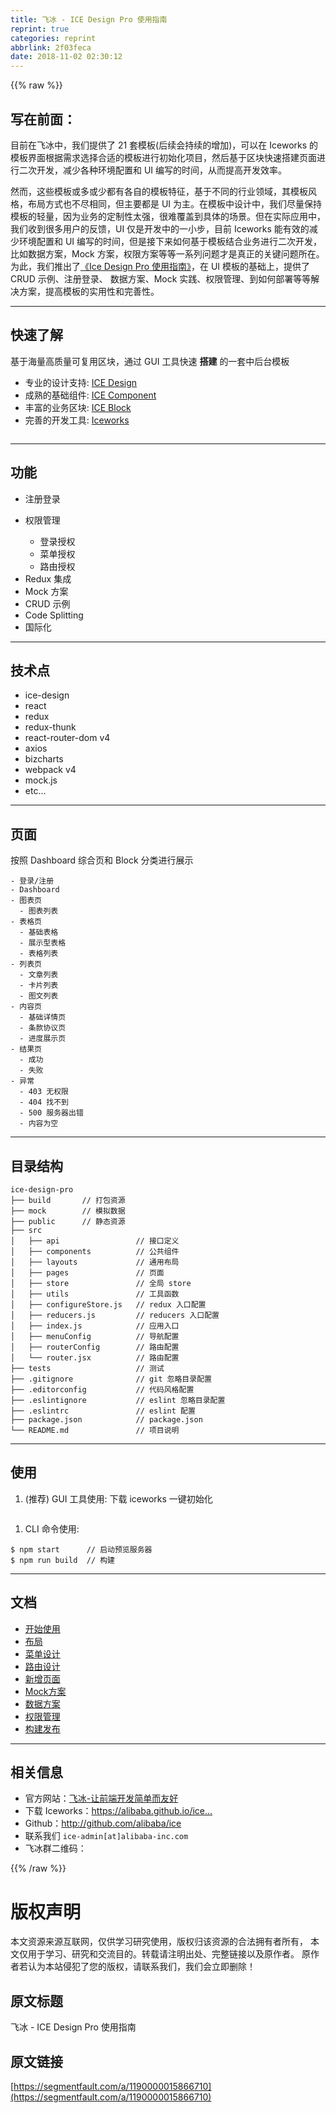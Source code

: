 ```yaml
---
title: 飞冰 - ICE Design Pro 使用指南
reprint: true
categories: reprint
abbrlink: 2f03feca
date: 2018-11-02 02:30:12
---
```


{{% raw %}}
<h2 id="articleHeader0">&#x5199;&#x5728;&#x524D;&#x9762;&#xFF1A;</h2><p>&#x76EE;&#x524D;&#x5728;&#x98DE;&#x51B0;&#x4E2D;&#xFF0C;&#x6211;&#x4EEC;&#x63D0;&#x4F9B;&#x4E86; 21 &#x5957;&#x6A21;&#x677F;(&#x540E;&#x7EED;&#x4F1A;&#x6301;&#x7EED;&#x7684;&#x589E;&#x52A0;)&#xFF0C;&#x53EF;&#x4EE5;&#x5728; Iceworks &#x7684;&#x6A21;&#x677F;&#x754C;&#x9762;&#x6839;&#x636E;&#x9700;&#x6C42;&#x9009;&#x62E9;&#x5408;&#x9002;&#x7684;&#x6A21;&#x677F;&#x8FDB;&#x884C;&#x521D;&#x59CB;&#x5316;&#x9879;&#x76EE;&#xFF0C;&#x7136;&#x540E;&#x57FA;&#x4E8E;&#x533A;&#x5757;&#x5FEB;&#x901F;&#x642D;&#x5EFA;&#x9875;&#x9762;&#x8FDB;&#x884C;&#x4E8C;&#x6B21;&#x5F00;&#x53D1;&#xFF0C;&#x51CF;&#x5C11;&#x5404;&#x79CD;&#x73AF;&#x5883;&#x914D;&#x7F6E;&#x548C; UI &#x7F16;&#x5199;&#x7684;&#x65F6;&#x95F4;&#xFF0C;&#x4ECE;&#x800C;&#x63D0;&#x9AD8;&#x5F00;&#x53D1;&#x6548;&#x7387;&#x3002;</p><p>&#x7136;&#x800C;&#xFF0C;&#x8FD9;&#x4E9B;&#x6A21;&#x677F;&#x6216;&#x591A;&#x6216;&#x5C11;&#x90FD;&#x6709;&#x5404;&#x81EA;&#x7684;&#x6A21;&#x677F;&#x7279;&#x5F81;&#xFF0C;&#x57FA;&#x4E8E;&#x4E0D;&#x540C;&#x7684;&#x884C;&#x4E1A;&#x9886;&#x57DF;&#xFF0C;&#x5176;&#x6A21;&#x677F;&#x98CE;&#x683C;&#xFF0C;&#x5E03;&#x5C40;&#x65B9;&#x5F0F;&#x4E5F;&#x4E0D;&#x5C3D;&#x76F8;&#x540C;&#xFF0C;&#x4F46;&#x4E3B;&#x8981;&#x90FD;&#x662F; UI &#x4E3A;&#x4E3B;&#x3002;&#x5728;&#x6A21;&#x677F;&#x4E2D;&#x8BBE;&#x8BA1;&#x4E2D;&#xFF0C;&#x6211;&#x4EEC;&#x5C3D;&#x91CF;&#x4FDD;&#x6301;&#x6A21;&#x677F;&#x7684;&#x8F7B;&#x91CF;&#xFF0C;&#x56E0;&#x4E3A;&#x4E1A;&#x52A1;&#x7684;&#x5B9A;&#x5236;&#x6027;&#x592A;&#x5F3A;&#xFF0C;&#x5F88;&#x96BE;&#x8986;&#x76D6;&#x5230;&#x5177;&#x4F53;&#x7684;&#x573A;&#x666F;&#x3002;&#x4F46;&#x5728;&#x5B9E;&#x9645;&#x5E94;&#x7528;&#x4E2D;&#xFF0C;&#x6211;&#x4EEC;&#x6536;&#x5230;&#x5F88;&#x591A;&#x7528;&#x6237;&#x7684;&#x53CD;&#x9988;&#xFF0C;UI &#x4EC5;&#x662F;&#x5F00;&#x53D1;&#x4E2D;&#x7684;&#x4E00;&#x5C0F;&#x6B65;&#xFF0C;&#x76EE;&#x524D; Iceworks &#x80FD;&#x6709;&#x6548;&#x7684;&#x51CF;&#x5C11;&#x73AF;&#x5883;&#x914D;&#x7F6E;&#x548C; UI &#x7F16;&#x5199;&#x7684;&#x65F6;&#x95F4;&#xFF0C;&#x4F46;&#x662F;&#x63A5;&#x4E0B;&#x6765;&#x5982;&#x4F55;&#x57FA;&#x4E8E;&#x6A21;&#x677F;&#x7ED3;&#x5408;&#x4E1A;&#x52A1;&#x8FDB;&#x884C;&#x4E8C;&#x6B21;&#x5F00;&#x53D1;&#xFF0C;&#x6BD4;&#x5982;&#x6570;&#x636E;&#x65B9;&#x6848;&#xFF0C;Mock &#x65B9;&#x6848;&#xFF0C;&#x6743;&#x9650;&#x65B9;&#x6848;&#x7B49;&#x7B49;&#x4E00;&#x7CFB;&#x5217;&#x95EE;&#x9898;&#x624D;&#x662F;&#x771F;&#x6B63;&#x7684;&#x5173;&#x952E;&#x95EE;&#x9898;&#x6240;&#x5728;&#x3002;&#x4E3A;&#x6B64;&#xFF0C;&#x6211;&#x4EEC;&#x63A8;&#x51FA;&#x4E86;<a href="https://github.com/alibaba/ice/wiki#ice-design-pro-%E4%BD%BF%E7%94%A8%E6%96%87%E6%A1%A3" rel="nofollow noreferrer" target="_blank">&#x300A;Ice Design Pro &#x4F7F;&#x7528;&#x6307;&#x5357;&#x300B;</a>&#xFF0C;&#x5728; UI &#x6A21;&#x677F;&#x7684;&#x57FA;&#x7840;&#x4E0A;&#xFF0C;&#x63D0;&#x4F9B;&#x4E86; CRUD &#x793A;&#x4F8B;&#x3001;&#x6CE8;&#x518C;&#x767B;&#x5F55;&#x3001; &#x6570;&#x636E;&#x65B9;&#x6848;&#x3001;Mock &#x5B9E;&#x8DF5;&#x3001;&#x6743;&#x9650;&#x7BA1;&#x7406;&#x3001;&#x5230;&#x5982;&#x4F55;&#x90E8;&#x7F72;&#x7B49;&#x7B49;&#x89E3;&#x51B3;&#x65B9;&#x6848;&#xFF0C;&#x63D0;&#x9AD8;&#x6A21;&#x677F;&#x7684;&#x5B9E;&#x7528;&#x6027;&#x548C;&#x5B8C;&#x5584;&#x6027;&#x3002;</p><hr><h2 id="articleHeader1">&#x5FEB;&#x901F;&#x4E86;&#x89E3;</h2><p>&#x57FA;&#x4E8E;&#x6D77;&#x91CF;&#x9AD8;&#x8D28;&#x91CF;&#x53EF;&#x590D;&#x7528;&#x533A;&#x5757;&#xFF0C;&#x901A;&#x8FC7; GUI &#x5DE5;&#x5177;&#x5FEB;&#x901F; <strong>&#x642D;&#x5EFA;</strong> &#x7684;&#x4E00;&#x5957;&#x4E2D;&#x540E;&#x53F0;&#x6A21;&#x677F;</p><ul><li>&#x4E13;&#x4E1A;&#x7684;&#x8BBE;&#x8BA1;&#x652F;&#x6301;: <a href="https://alibaba.github.io/ice/docs/ice-design" rel="nofollow noreferrer" target="_blank">ICE Design</a></li><li>&#x6210;&#x719F;&#x7684;&#x57FA;&#x7840;&#x7EC4;&#x4EF6;: <a href="https://alibaba.github.io/ice/component/breadcrumb" rel="nofollow noreferrer" target="_blank">ICE Component</a></li><li>&#x4E30;&#x5BCC;&#x7684;&#x4E1A;&#x52A1;&#x533A;&#x5757;: <a href="https://alibaba.github.io/ice/block" rel="nofollow noreferrer" target="_blank">ICE Block</a></li><li>&#x5B8C;&#x5584;&#x7684;&#x5F00;&#x53D1;&#x5DE5;&#x5177;: <a href="https://alibaba.github.io/ice/iceworks" rel="nofollow noreferrer" target="_blank">Iceworks</a></li></ul><p><span class="img-wrap"><img data-src="/img/remote/1460000015866713?w=1920&amp;h=1080" src="https://static.alili.tech/img/remote/1460000015866713?w=1920&amp;h=1080" alt="" title="" style="cursor:pointer;display:inline"></span></p><hr><h2 id="articleHeader2">&#x529F;&#x80FD;</h2><ul><li>&#x6CE8;&#x518C;&#x767B;&#x5F55;</li><li><p>&#x6743;&#x9650;&#x7BA1;&#x7406;</p><ul><li>&#x767B;&#x5F55;&#x6388;&#x6743;</li><li>&#x83DC;&#x5355;&#x6388;&#x6743;</li><li>&#x8DEF;&#x7531;&#x6388;&#x6743;</li></ul></li><li>Redux &#x96C6;&#x6210;</li><li>Mock &#x65B9;&#x6848;</li><li>CRUD &#x793A;&#x4F8B;</li><li>Code Splitting</li><li>&#x56FD;&#x9645;&#x5316;</li></ul><hr><h2 id="articleHeader3">&#x6280;&#x672F;&#x70B9;</h2><ul><li>ice-design</li><li>react</li><li>redux</li><li>redux-thunk</li><li>react-router-dom v4</li><li>axios</li><li>bizcharts</li><li>webpack v4</li><li>mock.js</li><li>etc...</li></ul><hr><h2 id="articleHeader4">&#x9875;&#x9762;</h2><p>&#x6309;&#x7167; Dashboard &#x7EFC;&#x5408;&#x9875;&#x548C; Block &#x5206;&#x7C7B;&#x8FDB;&#x884C;&#x5C55;&#x793A;</p><div class="widget-codetool" style="display:none"><div class="widget-codetool--inner"><span class="selectCode code-tool" data-toggle="tooltip" data-placement="top" title="" data-original-title="&#x5168;&#x9009;"></span> <span type="button" class="copyCode code-tool" data-toggle="tooltip" data-placement="top" data-clipboard-text="- &#x767B;&#x5F55;/&#x6CE8;&#x518C;
- Dashboard
- &#x56FE;&#x8868;&#x9875;
  - &#x56FE;&#x8868;&#x5217;&#x8868;
- &#x8868;&#x683C;&#x9875;
  - &#x57FA;&#x7840;&#x8868;&#x683C;
  - &#x5C55;&#x793A;&#x578B;&#x8868;&#x683C;
  - &#x8868;&#x683C;&#x5217;&#x8868;
- &#x5217;&#x8868;&#x9875;
  - &#x6587;&#x7AE0;&#x5217;&#x8868;
  - &#x5361;&#x7247;&#x5217;&#x8868;
  - &#x56FE;&#x6587;&#x5217;&#x8868;
- &#x5185;&#x5BB9;&#x9875;
  - &#x57FA;&#x7840;&#x8BE6;&#x60C5;&#x9875;
  - &#x6761;&#x6B3E;&#x534F;&#x8BAE;&#x9875;
  - &#x8FDB;&#x5EA6;&#x5C55;&#x793A;&#x9875;
- &#x7ED3;&#x679C;&#x9875;
  - &#x6210;&#x529F;
  - &#x5931;&#x8D25;
- &#x5F02;&#x5E38;
  - 403 &#x65E0;&#x6743;&#x9650;
  - 404 &#x627E;&#x4E0D;&#x5230;
  - 500 &#x670D;&#x52A1;&#x5668;&#x51FA;&#x9519;
  - &#x5185;&#x5BB9;&#x4E3A;&#x7A7A;" title="" data-original-title="&#x590D;&#x5236;"></span> <span type="button" class="saveToNote code-tool" data-toggle="tooltip" data-placement="top" title="" data-original-title="&#x653E;&#x8FDB;&#x7B14;&#x8BB0;"></span></div></div><pre class="hljs haml"><code>-<span class="ruby"> &#x767B;&#x5F55;/&#x6CE8;&#x518C;
</span>-<span class="ruby"> Dashboard
</span>-<span class="ruby"> &#x56FE;&#x8868;&#x9875;
</span>  -<span class="ruby"> &#x56FE;&#x8868;&#x5217;&#x8868;
</span>-<span class="ruby"> &#x8868;&#x683C;&#x9875;
</span>  -<span class="ruby"> &#x57FA;&#x7840;&#x8868;&#x683C;
</span>  -<span class="ruby"> &#x5C55;&#x793A;&#x578B;&#x8868;&#x683C;
</span>  -<span class="ruby"> &#x8868;&#x683C;&#x5217;&#x8868;
</span>-<span class="ruby"> &#x5217;&#x8868;&#x9875;
</span>  -<span class="ruby"> &#x6587;&#x7AE0;&#x5217;&#x8868;
</span>  -<span class="ruby"> &#x5361;&#x7247;&#x5217;&#x8868;
</span>  -<span class="ruby"> &#x56FE;&#x6587;&#x5217;&#x8868;
</span>-<span class="ruby"> &#x5185;&#x5BB9;&#x9875;
</span>  -<span class="ruby"> &#x57FA;&#x7840;&#x8BE6;&#x60C5;&#x9875;
</span>  -<span class="ruby"> &#x6761;&#x6B3E;&#x534F;&#x8BAE;&#x9875;
</span>  -<span class="ruby"> &#x8FDB;&#x5EA6;&#x5C55;&#x793A;&#x9875;
</span>-<span class="ruby"> &#x7ED3;&#x679C;&#x9875;
</span>  -<span class="ruby"> &#x6210;&#x529F;
</span>  -<span class="ruby"> &#x5931;&#x8D25;
</span>-<span class="ruby"> &#x5F02;&#x5E38;
</span>  -<span class="ruby"> <span class="hljs-number">403</span> &#x65E0;&#x6743;&#x9650;
</span>  -<span class="ruby"> <span class="hljs-number">404</span> &#x627E;&#x4E0D;&#x5230;
</span>  -<span class="ruby"> <span class="hljs-number">500</span> &#x670D;&#x52A1;&#x5668;&#x51FA;&#x9519;
</span>  -<span class="ruby"> &#x5185;&#x5BB9;&#x4E3A;&#x7A7A;</span></code></pre><hr><h2 id="articleHeader5">&#x76EE;&#x5F55;&#x7ED3;&#x6784;</h2><div class="widget-codetool" style="display:none"><div class="widget-codetool--inner"><span class="selectCode code-tool" data-toggle="tooltip" data-placement="top" title="" data-original-title="&#x5168;&#x9009;"></span> <span type="button" class="copyCode code-tool" data-toggle="tooltip" data-placement="top" data-clipboard-text="ice-design-pro
&#x251C;&#x2500;&#x2500; build       // &#x6253;&#x5305;&#x8D44;&#x6E90;
&#x251C;&#x2500;&#x2500; mock        // &#x6A21;&#x62DF;&#x6570;&#x636E;
&#x251C;&#x2500;&#x2500; public      // &#x9759;&#x6001;&#x8D44;&#x6E90;
&#x251C;&#x2500;&#x2500; src
&#x2502;   &#x251C;&#x2500;&#x2500; api                 // &#x63A5;&#x53E3;&#x5B9A;&#x4E49;
&#x2502;   &#x251C;&#x2500;&#x2500; components          // &#x516C;&#x5171;&#x7EC4;&#x4EF6;
&#x2502;   &#x251C;&#x2500;&#x2500; layouts             // &#x901A;&#x7528;&#x5E03;&#x5C40;
&#x2502;   &#x251C;&#x2500;&#x2500; pages               // &#x9875;&#x9762;
&#x2502;   &#x251C;&#x2500;&#x2500; store               // &#x5168;&#x5C40; store
&#x2502;   &#x251C;&#x2500;&#x2500; utils               // &#x5DE5;&#x5177;&#x51FD;&#x6570;
&#x2502;   &#x251C;&#x2500;&#x2500; configureStore.js   // redux &#x5165;&#x53E3;&#x914D;&#x7F6E;
&#x2502;   &#x251C;&#x2500;&#x2500; reducers.js         // reducers &#x5165;&#x53E3;&#x914D;&#x7F6E;
&#x2502;   &#x251C;&#x2500;&#x2500; index.js            // &#x5E94;&#x7528;&#x5165;&#x53E3;
&#x2502;   &#x251C;&#x2500;&#x2500; menuConfig          // &#x5BFC;&#x822A;&#x914D;&#x7F6E;
&#x2502;   &#x251C;&#x2500;&#x2500; routerConfig        // &#x8DEF;&#x7531;&#x914D;&#x7F6E;
&#x2502;   &#x2514;&#x2500;&#x2500; router.jsx          // &#x8DEF;&#x7531;&#x914D;&#x7F6E;
&#x251C;&#x2500;&#x2500; tests                   // &#x6D4B;&#x8BD5;
&#x251C;&#x2500;&#x2500; .gitignore              // git &#x5FFD;&#x7565;&#x76EE;&#x5F55;&#x914D;&#x7F6E;
&#x251C;&#x2500;&#x2500; .editorconfig           // &#x4EE3;&#x7801;&#x98CE;&#x683C;&#x914D;&#x7F6E;
&#x251C;&#x2500;&#x2500; .eslintignore           // eslint &#x5FFD;&#x7565;&#x76EE;&#x5F55;&#x914D;&#x7F6E;
&#x251C;&#x2500;&#x2500; .eslintrc               // eslint &#x914D;&#x7F6E;
&#x251C;&#x2500;&#x2500; package.json            // package.json
&#x2514;&#x2500;&#x2500; README.md               // &#x9879;&#x76EE;&#x8BF4;&#x660E;" title="" data-original-title="&#x590D;&#x5236;"></span> <span type="button" class="saveToNote code-tool" data-toggle="tooltip" data-placement="top" title="" data-original-title="&#x653E;&#x8FDB;&#x7B14;&#x8BB0;"></span></div></div><pre class="hljs stylus"><code>ice-design-pro
&#x251C;&#x2500;&#x2500; build       <span class="hljs-comment">// &#x6253;&#x5305;&#x8D44;&#x6E90;</span>
&#x251C;&#x2500;&#x2500; mock        <span class="hljs-comment">// &#x6A21;&#x62DF;&#x6570;&#x636E;</span>
&#x251C;&#x2500;&#x2500; public      <span class="hljs-comment">// &#x9759;&#x6001;&#x8D44;&#x6E90;</span>
&#x251C;&#x2500;&#x2500; src
&#x2502;   &#x251C;&#x2500;&#x2500; api                 <span class="hljs-comment">// &#x63A5;&#x53E3;&#x5B9A;&#x4E49;</span>
&#x2502;   &#x251C;&#x2500;&#x2500; components          <span class="hljs-comment">// &#x516C;&#x5171;&#x7EC4;&#x4EF6;</span>
&#x2502;   &#x251C;&#x2500;&#x2500; layouts             <span class="hljs-comment">// &#x901A;&#x7528;&#x5E03;&#x5C40;</span>
&#x2502;   &#x251C;&#x2500;&#x2500; pages               <span class="hljs-comment">// &#x9875;&#x9762;</span>
&#x2502;   &#x251C;&#x2500;&#x2500; store               <span class="hljs-comment">// &#x5168;&#x5C40; store</span>
&#x2502;   &#x251C;&#x2500;&#x2500; utils               <span class="hljs-comment">// &#x5DE5;&#x5177;&#x51FD;&#x6570;</span>
&#x2502;   &#x251C;&#x2500;&#x2500; configureStore<span class="hljs-selector-class">.js</span>   <span class="hljs-comment">// redux &#x5165;&#x53E3;&#x914D;&#x7F6E;</span>
&#x2502;   &#x251C;&#x2500;&#x2500; reducers<span class="hljs-selector-class">.js</span>         <span class="hljs-comment">// reducers &#x5165;&#x53E3;&#x914D;&#x7F6E;</span>
&#x2502;   &#x251C;&#x2500;&#x2500; index<span class="hljs-selector-class">.js</span>            <span class="hljs-comment">// &#x5E94;&#x7528;&#x5165;&#x53E3;</span>
&#x2502;   &#x251C;&#x2500;&#x2500; menuConfig          <span class="hljs-comment">// &#x5BFC;&#x822A;&#x914D;&#x7F6E;</span>
&#x2502;   &#x251C;&#x2500;&#x2500; routerConfig        <span class="hljs-comment">// &#x8DEF;&#x7531;&#x914D;&#x7F6E;</span>
&#x2502;   &#x2514;&#x2500;&#x2500; router<span class="hljs-selector-class">.jsx</span>          <span class="hljs-comment">// &#x8DEF;&#x7531;&#x914D;&#x7F6E;</span>
&#x251C;&#x2500;&#x2500; tests                   <span class="hljs-comment">// &#x6D4B;&#x8BD5;</span>
&#x251C;&#x2500;&#x2500; <span class="hljs-selector-class">.gitignore</span>              <span class="hljs-comment">// git &#x5FFD;&#x7565;&#x76EE;&#x5F55;&#x914D;&#x7F6E;</span>
&#x251C;&#x2500;&#x2500; <span class="hljs-selector-class">.editorconfig</span>           <span class="hljs-comment">// &#x4EE3;&#x7801;&#x98CE;&#x683C;&#x914D;&#x7F6E;</span>
&#x251C;&#x2500;&#x2500; <span class="hljs-selector-class">.eslintignore</span>           <span class="hljs-comment">// eslint &#x5FFD;&#x7565;&#x76EE;&#x5F55;&#x914D;&#x7F6E;</span>
&#x251C;&#x2500;&#x2500; <span class="hljs-selector-class">.eslintrc</span>               <span class="hljs-comment">// eslint &#x914D;&#x7F6E;</span>
&#x251C;&#x2500;&#x2500; package<span class="hljs-selector-class">.json</span>            <span class="hljs-comment">// package.json</span>
&#x2514;&#x2500;&#x2500; README<span class="hljs-selector-class">.md</span>               <span class="hljs-comment">// &#x9879;&#x76EE;&#x8BF4;&#x660E;</span></code></pre><hr><h2 id="articleHeader6">&#x4F7F;&#x7528;</h2><ol><li>(&#x63A8;&#x8350;) GUI &#x5DE5;&#x5177;&#x4F7F;&#x7528;: &#x4E0B;&#x8F7D; iceworks &#x4E00;&#x952E;&#x521D;&#x59CB;&#x5316;</li></ol><p><span class="img-wrap"><img data-src="/img/remote/1460000015866714?w=954&amp;h=684" src="https://static.alili.tech/img/remote/1460000015866714?w=954&amp;h=684" alt="" title="" style="cursor:pointer"></span></p><ol><li>CLI &#x547D;&#x4EE4;&#x4F7F;&#x7528;:</li></ol><div class="widget-codetool" style="display:none"><div class="widget-codetool--inner"><span class="selectCode code-tool" data-toggle="tooltip" data-placement="top" title="" data-original-title="&#x5168;&#x9009;"></span> <span type="button" class="copyCode code-tool" data-toggle="tooltip" data-placement="top" data-clipboard-text="$ npm start      // &#x542F;&#x52A8;&#x9884;&#x89C8;&#x670D;&#x52A1;&#x5668;
$ npm run build  // &#x6784;&#x5EFA;" title="" data-original-title="&#x590D;&#x5236;"></span> <span type="button" class="saveToNote code-tool" data-toggle="tooltip" data-placement="top" title="" data-original-title="&#x653E;&#x8FDB;&#x7B14;&#x8BB0;"></span></div></div><pre class="hljs arduino"><code>$ npm start      <span class="hljs-comment">// &#x542F;&#x52A8;&#x9884;&#x89C8;&#x670D;&#x52A1;&#x5668;</span>
$ npm <span class="hljs-built_in">run</span> build  <span class="hljs-comment">// &#x6784;&#x5EFA;</span></code></pre><hr><h2 id="articleHeader7">&#x6587;&#x6863;</h2><ul><li><a href="https://github.com/alibaba/ice/wiki/%E5%BC%80%E5%A7%8B%E4%BD%BF%E7%94%A8" rel="nofollow noreferrer" target="_blank">&#x5F00;&#x59CB;&#x4F7F;&#x7528;</a></li><li><a href="https://github.com/alibaba/ice/wiki/%E5%B8%83%E5%B1%80" rel="nofollow noreferrer" target="_blank">&#x5E03;&#x5C40;</a></li><li><a href="https://github.com/alibaba/ice/wiki/%E8%8F%9C%E5%8D%95%E8%AE%BE%E8%AE%A1" rel="nofollow noreferrer" target="_blank">&#x83DC;&#x5355;&#x8BBE;&#x8BA1;</a></li><li><a href="https://github.com/alibaba/ice/wiki/%E8%B7%AF%E7%94%B1%E8%AE%BE%E8%AE%A1" rel="nofollow noreferrer" target="_blank">&#x8DEF;&#x7531;&#x8BBE;&#x8BA1;</a></li><li><a href="https://github.com/alibaba/ice/wiki/%E6%96%B0%E5%A2%9E%E9%A1%B5%E9%9D%A2" rel="nofollow noreferrer" target="_blank">&#x65B0;&#x589E;&#x9875;&#x9762;</a></li><li><a href="https://github.com/alibaba/ice/wiki/Mock%E6%96%B9%E6%A1%88" rel="nofollow noreferrer" target="_blank">Mock&#x65B9;&#x6848;</a></li><li><a href="https://github.com/alibaba/ice/wiki/%E6%95%B0%E6%8D%AE%E6%96%B9%E6%A1%88" rel="nofollow noreferrer" target="_blank">&#x6570;&#x636E;&#x65B9;&#x6848;</a></li><li><a href="https://github.com/alibaba/ice/wiki/%E6%9D%83%E9%99%90%E7%AE%A1%E7%90%86" rel="nofollow noreferrer" target="_blank">&#x6743;&#x9650;&#x7BA1;&#x7406;</a></li><li><a href="https://github.com/alibaba/ice/wiki/%E6%9E%84%E5%BB%BA%E5%8F%91%E5%B8%83" rel="nofollow noreferrer" target="_blank">&#x6784;&#x5EFA;&#x53D1;&#x5E03;</a></li></ul><hr><h2 id="articleHeader8">&#x76F8;&#x5173;&#x4FE1;&#x606F;</h2><ul><li>&#x5B98;&#x65B9;&#x7F51;&#x7AD9;&#xFF1A;<a href="https://alibaba.github.io/ice/" rel="nofollow noreferrer" target="_blank">&#x98DE;&#x51B0;-&#x8BA9;&#x524D;&#x7AEF;&#x5F00;&#x53D1;&#x7B80;&#x5355;&#x800C;&#x53CB;&#x597D;</a></li><li>&#x4E0B;&#x8F7D; Iceworks&#xFF1A;<a href="https://alibaba.github.io/ice/iceworks" rel="nofollow noreferrer" target="_blank">https://alibaba.github.io/ice...</a></li><li>Github&#xFF1A;<a href="http://github.com/alibaba/ice" rel="nofollow noreferrer" target="_blank">http://github.com/alibaba/ice</a></li><li>&#x8054;&#x7CFB;&#x6211;&#x4EEC; <code>ice-admin[at]alibaba-inc.com</code></li><li>&#x98DE;&#x51B0;&#x7FA4;&#x4E8C;&#x7EF4;&#x7801;&#xFF1A;<span class="img-wrap"><img data-src="/img/remote/1460000015866715?w=993&amp;h=1280" src="https://static.alili.tech/img/remote/1460000015866715?w=993&amp;h=1280" alt="" title="" style="cursor:pointer"></span></li></ul>
{{% /raw %}}

# 版权声明
本文资源来源互联网，仅供学习研究使用，版权归该资源的合法拥有者所有，
本文仅用于学习、研究和交流目的。转载请注明出处、完整链接以及原作者。
原作者若认为本站侵犯了您的版权，请联系我们，我们会立即删除！

## 原文标题
飞冰 - ICE Design Pro 使用指南

## 原文链接
[https://segmentfault.com/a/1190000015866710](https://segmentfault.com/a/1190000015866710)

